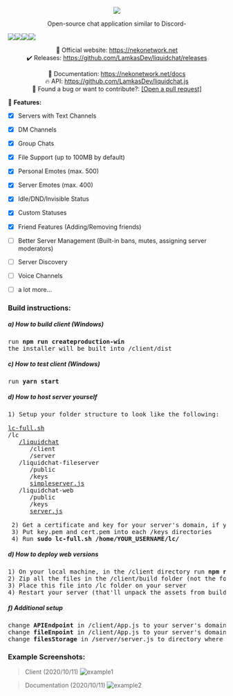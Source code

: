 <p align="center">
  <img src="https://github.com/jasscod/liquidchat/blob/master/liquidchat_githublogo.png?raw=true">
</p>

<p align="center">
Open-source chat application similar to Discord-
</p>

<p align="center" style="display :flex;">
<img src="https://img.shields.io/github/workflow/status/LamkasDev/liquidchat/Node.js%20CI"/>
<img src="https://img.shields.io/github/downloads/LamkasDev/liquidchat/total"/>
<img src="https://img.shields.io/github/contributors/LamkasDev/liquidchat"/>
<img src="https://img.shields.io/uptimerobot/ratio/7/m786204603-8c2555ef72f2fddab53b181a"/>
</p>

<p align="center">
💛 Official website: <a href="https://nekonetwork.net">https://nekonetwork.net</a>
<br/>
✔️ Releases: <a href="https://github.com/LamkasDev/liquidchat/releases  ">https://github.com/LamkasDev/liquidchat/releases</a>  
</p>

<p align="center">
📓 Documentation: <a href="https://nekonetwork.net/docs">https://nekonetwork.net/docs</a>
<br/>
🔥 API: <a href="https://github.com/LamkasDev/liquidchat.js">https://github.com/LamkasDev/liquidchat.js</a>  
<br/>
🔴 Found a bug or want to contribute?:
<a href="https://github.com/LamkasDev/liquidchat/pulls">[Open a pull request]</a>
</p>


🏁 **Features:**
- [x] Servers with Text Channels
- [x] DM Channels
- [x] Group Chats
- [x] File Support (up to 100MB by default)
- [x] Personal Emotes (max. 500)
- [x] Server Emotes (max. 400)
- [x] Idle/DND/Invisible Status
- [x] Custom Statuses
- [x] Friend Features (Adding/Removing friends)
- [ ] Better Server Management (Built-in bans, mutes, assigning server moderators)
- [ ] Server Discovery
- [ ] Voice Channels
- [ ]  a lot more...


### Build instructions:
##### a) How to build client (Windows)
<pre>
run <b>npm run createproduction-win</b>
the installer will be built into /client/dist
</pre>

##### c) How to test client (Windows)
<pre>
run <b>yarn start</b>
</pre>

##### d) How to host server yourself
<pre>
1) Setup your folder structure to look like the following:

<a href="https://pastebin.com/1pNnc6EA">lc-full.sh</a>
/lc
   <a href="https://github.com/LamkasDev/liquidchat/archive/master.zip">/liquidchat<a/>
      /client
      /server
   /liquidchat-fileserver
      /public
      /keys
      <a href="https://pastebin.com/VWsgQmCP">simpleserver.js</a>
   /liquidchat-web
      /public
      /keys
      <a href="https://pastebin.com/zXxF1PGx">server.js</a>
  
 2) Get a certificate and key for your server's domain, if you don't have one already
 3) Put key.pem and cert.pem into each /keys directories
 4) Run <b>sudo lc-full.sh /home/YOUR_USERNAME/lc/</b>
</pre>

##### d) How to deploy web versions
<pre>
1) On your local machine, in the /client directory run <b>npm run build</b>
2) Zip all the files in the /client/build folder (not the folder) into a file named build.zip
3) Place this file into /lc folder on your server
4) Restart your server (that'll unpack the assets from build.zip and place them into /liquidchat-web/public)
</pre>

##### f) Additional setup
<pre>
change <b>APIEndpoint</b> in /client/App.js to your server's domain:8080  
change <b>fileEnpoint</b> in /client/App.js to your server's domain:8081  
change <b>filesStorage</b> in /server/server.js to directory where you run your file server 
</pre>

### Example Screenshots:  
> Client (2020/10/11)
![example1](https://qtlamkas.why-am-i-he.re/4h4YAh.png)

> Documentation (2020/10/11)
![example2](https://qtlamkas.why-am-i-he.re/3LsFwA.png)
